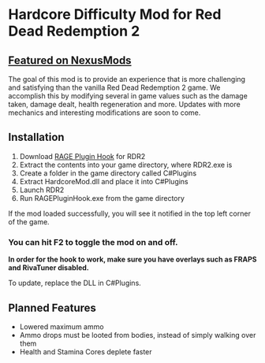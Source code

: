 # Hardcore Difficulty Mod for Red Dead Redemption 2 

## [Featured on NexusMods](https://www.nexusmods.com/reddeadredemption2/mods/135)
The goal of this mod is to provide an experience that is more challenging and satisfying than the vanilla Red Dead Redemption 2 game.
We accomplish this by modifying several in game values such as the damage taken, damage dealt, health regeneration and more.
Updates with more mechanics and interesting modifications are soon to come.

## Installation
1. Download [RAGE Plugin Hook](http://ragepluginhook.net/Downloads.aspx) for RDR2
2. Extract the contents into your game directory, where RDR2.exe is
3. Create a folder in the game directory called C#Plugins
4. Extract HardcoreMod.dll and place it into C#Plugins
5. Launch RDR2
6. Run RAGEPluginHook.exe from the game directory

If the mod loaded successfully, you will see it notified in the top left corner of the game.

### You can hit F2 to toggle the mod on and off.

**In order for the hook to work, make sure you have overlays such as FRAPS and RivaTuner disabled.**

To update, replace the DLL in C#Plugins.

## Planned Features
- Lowered maximum ammo
- Ammo drops must be looted from bodies, instead of simply walking over them
- Health and Stamina Cores deplete faster
